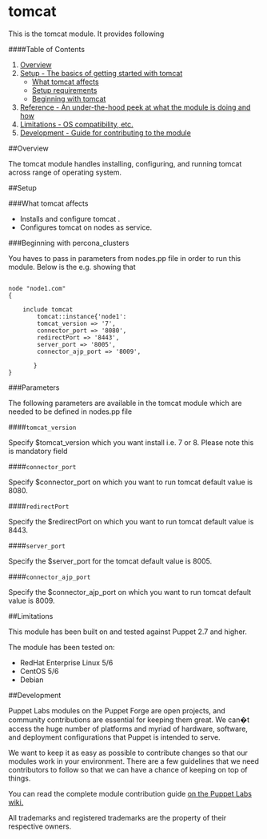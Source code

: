 # tomcat #

This is the tomcat module. It provides following


####Table of Contents

1. [Overview](#overview)
2. [Setup - The basics of getting started with tomcat](#setup)
    * [What tomcat affects](#what-tomcat-affects)
    * [Setup requirements](#setup-requirements)
    * [Beginning with tomcat](#beginning-with-tomcat)
3. [Reference - An under-the-hood peek at what the module is doing and how](#reference)
4. [Limitations - OS compatibility, etc.](#limitations)
5. [Development - Guide for contributing to the module](#development)

##Overview

The tomcat module handles installing, configuring, and running tomcat across range of operating system.

	
##Setup

###What tomcat affects

* Installs and configure tomcat .
* Configures tomcat on nodes as service. 


###Beginning with percona_clusters

You haves to pass in parameters from nodes.pp file in order to run this module. Below is the e.g. showing that

```puppet

node "node1.com"
{

    include tomcat
        tomcat::instance{'node1':
        tomcat_version => '7',
        connector_port => '8080',
        redirectPort => '8443',
        server_port => '8005',
        connector_ajp_port => '8009',
   
       }
}
```


###Parameters

The following parameters are available in the tomcat module which are needed to be defined in nodes.pp file

####`tomcat_version`

Specify $tomcat_version which you want install i.e. 7 or 8. Please note this is mandatory field


####`connector_port`

Specify $connector_port on which you want to run tomcat default value is 8080.

####`redirectPort`

Specify the $redirectPort on which you want to run tomcat default value is 8443.

####`server_port`

Specify the $server_port for the tomcat default value is 8005.

####`connector_ajp_port`

Specify the $connector_ajp_port on which you want to run tomcat default value is 8009.


##Limitations

This module has been built on and tested against Puppet 2.7 and higher.

The module has been tested on:

* RedHat Enterprise Linux 5/6
* CentOS 5/6
* Debian

##Development

Puppet Labs modules on the Puppet Forge are open projects, and community
contributions are essential for keeping them great. We can�t access the
huge number of platforms and myriad of hardware, software, and deployment
configurations that Puppet is intended to serve.

We want to keep it as easy as possible to contribute changes so that our
modules work in your environment. There are a few guidelines that we need
contributors to follow so that we can have a chance of keeping on top of things.

You can read the complete module contribution guide [on the Puppet Labs wiki.](http://projects.puppetlabs.com/projects/module-site/wiki/Module_contributing)


All trademarks and registered trademarks are the property of their respective owners.
